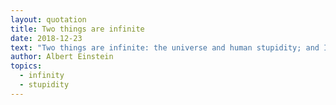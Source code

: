 ```yaml
---
layout: quotation
title: Two things are infinite
date: 2018-12-23
text: "Two things are infinite: the universe and human stupidity; and I'm not sure about the universe."
author: Albert Einstein
topics:
  - infinity
  - stupidity
---
```

